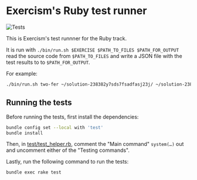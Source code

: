 # Exercism's Ruby test runner

![Tests](https://github.com/exercism/ruby-test-runner/workflows/Tests/badge.svg)

This is Exercism's test runnner for the Ruby track.

It is run with `./bin/run.sh $EXERCISE $PATH_TO_FILES $PATH_FOR_OUTPUT` read the source code from `$PATH_TO_FILES` and write a JSON file with the test results to to `$PATH_FOR_OUTPUT`.

For example:

```bash
./bin/run.sh two-fer ~/solution-238382y7sds7fsadfasj23j/ ~/solution-238382y7sds7fsadfasj23j/output
```

## Running the tests

Before running the tests, first install the dependencies:

```bash
bundle config set --local with 'test'
bundle install
```

Then, in [test/test_helper.rb](test/test_helper.rb),
comment the "Main command" `system(…)` out
and uncomment either of the "Testing commands".

Lastly, run the following command to run the tests:

```bash
bundle exec rake test
```
